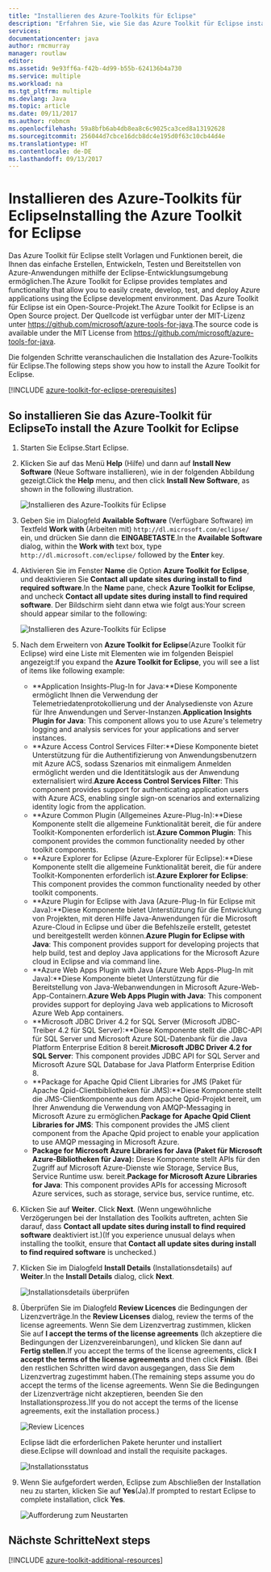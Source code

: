 ```yaml
---
title: "Installieren des Azure-Toolkits für Eclipse"
description: "Erfahren Sie, wie Sie das Azure Toolkit für Eclipse installieren."
services: 
documentationcenter: java
author: rmcmurray
manager: routlaw
editor: 
ms.assetid: 9e93ff6a-f42b-4d99-b55b-624136b4a730
ms.service: multiple
ms.workload: na
ms.tgt_pltfrm: multiple
ms.devlang: Java
ms.topic: article
ms.date: 09/11/2017
ms.author: robmcm
ms.openlocfilehash: 59a8bfb6ab4db8ea8c6c9025ca3ced8a13192628
ms.sourcegitcommit: 256044d7cbce16dcb8dc4e195d0f63c10cb44d4e
ms.translationtype: HT
ms.contentlocale: de-DE
ms.lasthandoff: 09/13/2017
---
```

# <a name="installing-the-azure-toolkit-for-eclipse"></a><span data-ttu-id="27b69-103">Installieren des Azure-Toolkits für Eclipse</span><span class="sxs-lookup"><span data-stu-id="27b69-103">Installing the Azure Toolkit for Eclipse</span></span>

<span data-ttu-id="27b69-104">Das Azure Toolkit für Eclipse stellt Vorlagen und Funktionen bereit, die Ihnen das einfache Erstellen, Entwickeln, Testen und Bereitstellen von Azure-Anwendungen mithilfe der Eclipse-Entwicklungsumgebung ermöglichen.</span><span class="sxs-lookup"><span data-stu-id="27b69-104">The Azure Toolkit for Eclipse provides templates and functionality that allow you to easily create, develop, test, and deploy Azure applications using the Eclipse development environment.</span></span> <span data-ttu-id="27b69-105">Das Azure Toolkit für Eclipse ist ein Open-Source-Projekt.</span><span class="sxs-lookup"><span data-stu-id="27b69-105">The Azure Toolkit for Eclipse is an Open Source project.</span></span> <span data-ttu-id="27b69-106">Der Quellcode ist verfügbar unter der MIT-Lizenz unter <https://github.com/microsoft/azure-tools-for-java>.</span><span class="sxs-lookup"><span data-stu-id="27b69-106">The source code is available under the MIT License from <https://github.com/microsoft/azure-tools-for-java>.</span></span>

<span data-ttu-id="27b69-107">Die folgenden Schritte veranschaulichen die Installation des Azure-Toolkits für Eclipse.</span><span class="sxs-lookup"><span data-stu-id="27b69-107">The following steps show you how to install the Azure Toolkit for Eclipse.</span></span>

[!INCLUDE [azure-toolkit-for-eclipse-prerequisites](../includes/azure-toolkit-for-eclipse-prerequisites.md)]

## <a name="to-install-the-azure-toolkit-for-eclipse"></a><span data-ttu-id="27b69-108">So installieren Sie das Azure-Toolkit für Eclipse</span><span class="sxs-lookup"><span data-stu-id="27b69-108">To install the Azure Toolkit for Eclipse</span></span>

1. <span data-ttu-id="27b69-109">Starten Sie Eclipse.</span><span class="sxs-lookup"><span data-stu-id="27b69-109">Start Eclipse.</span></span>

1. <span data-ttu-id="27b69-110">Klicken Sie auf das Menü **Help** (Hilfe) und dann auf **Install New Software** (Neue Software installieren), wie in der folgenden Abbildung gezeigt.</span><span class="sxs-lookup"><span data-stu-id="27b69-110">Click the **Help** menu, and then click **Install New Software**, as shown in the following illustration.</span></span>
   
   ![Installieren des Azure-Toolkits für Eclipse][01]

1. <span data-ttu-id="27b69-112">Geben Sie im Dialogfeld **Available Software** (Verfügbare Software) im Textfeld **Work with** (Arbeiten mit) `http://dl.microsoft.com/eclipse/` ein, und drücken Sie dann die **EINGABETASTE**.</span><span class="sxs-lookup"><span data-stu-id="27b69-112">In the **Available Software** dialog, within the **Work with** text box, type `http://dl.microsoft.com/eclipse/` followed by the **Enter** key.</span></span>

1. <span data-ttu-id="27b69-113">Aktivieren Sie im Fenster **Name** die Option **Azure Toolkit for Eclipse**, und deaktivieren Sie **Contact all update sites during install to find required software**.</span><span class="sxs-lookup"><span data-stu-id="27b69-113">In the **Name** pane, check **Azure Toolkit for Eclipse**, and uncheck **Contact all update sites during install to find required software**.</span></span> <span data-ttu-id="27b69-114">Der Bildschirm sieht dann etwa wie folgt aus:</span><span class="sxs-lookup"><span data-stu-id="27b69-114">Your screen should appear similar to the following:</span></span>
   
   ![Installieren des Azure-Toolkits für Eclipse][02]

1. <span data-ttu-id="27b69-116">Nach dem Erweitern von **Azure Toolkit for Eclipse**(Azure Toolkit für Eclipse) wird eine Liste mit Elementen wie im folgenden Beispiel angezeigt:</span><span class="sxs-lookup"><span data-stu-id="27b69-116">If you expand the **Azure Toolkit for Eclipse**, you will see a list of items like following example:</span></span>
   
   * <span data-ttu-id="27b69-117">**Application Insights-Plug-In for Java:**Diese Komponente ermöglicht Ihnen die Verwendung der Telemetriedatenprotokollierung und der Analysedienste von Azure für Ihre Anwendungen und Server-Instanzen.</span><span class="sxs-lookup"><span data-stu-id="27b69-117">**Application Insights Plugin for Java**: This component allows you to use Azure's telemetry logging and analysis services for your applications and server instances.</span></span>
   * <span data-ttu-id="27b69-118">**Azure Access Control Services Filter:**Diese Komponente bietet Unterstützung für die Authentifizierung von Anwendungsbenutzern mit Azure ACS, sodass Szenarios mit einmaligem Anmelden ermöglicht werden und die Identitätslogik aus der Anwendung externalisiert wird.</span><span class="sxs-lookup"><span data-stu-id="27b69-118">**Azure Access Control Services Filter**: This component provides support for authenticating application users with Azure ACS, enabling single sign-on scenarios and externalizing identity logic from the application.</span></span>
   * <span data-ttu-id="27b69-119">**Azure Common Plugin (Allgemeines Azure-Plug-In):**Diese Komponente stellt die allgemeine Funktionalität bereit, die für andere Toolkit-Komponenten erforderlich ist.</span><span class="sxs-lookup"><span data-stu-id="27b69-119">**Azure Common Plugin**: This component provides the common functionality needed by other toolkit components.</span></span>
   * <span data-ttu-id="27b69-120">**Azure Explorer for Eclipse (Azure-Explorer für Eclipse):**Diese Komponente stellt die allgemeine Funktionalität bereit, die für andere Toolkit-Komponenten erforderlich ist.</span><span class="sxs-lookup"><span data-stu-id="27b69-120">**Azure Explorer for Eclipse**: This component provides the common functionality needed by other toolkit components.</span></span>
   * <span data-ttu-id="27b69-121">**Azure Plugin for Eclipse with Java (Azure-Plug-In für Eclipse mit Java):**Diese Komponente bietet Unterstützung für die Entwicklung von Projekten, mit deren Hilfe Java-Anwendungen für die Microsoft Azure-Cloud in Eclipse und über die Befehlszeile erstellt, getestet und bereitgestellt werden können.</span><span class="sxs-lookup"><span data-stu-id="27b69-121">**Azure Plugin for Eclipse with Java**: This component provides support for developing projects that help build, test and deploy Java applications for the Microsoft Azure cloud in Eclipse and via command line.</span></span>
   * <span data-ttu-id="27b69-122">**Azure Web Apps Plugin with Java (Azure Web Apps-Plug-In mit Java):**Diese Komponente bietet Unterstützung für die Bereitstellung von Java-Webanwendungen in Microsoft Azure-Web-App-Containern.</span><span class="sxs-lookup"><span data-stu-id="27b69-122">**Azure Web Apps Plugin with Java**: This component provides support for deploying Java web applications to Microsoft Azure Web App containers.</span></span>
   * <span data-ttu-id="27b69-123">**Microsoft JDBC Driver 4.2 for SQL Server (Microsoft JDBC-Treiber 4.2 für SQL Server):**Diese Komponente stellt die JDBC-API für SQL Server und Microsoft Azure SQL-Datenbank für die Java Platform Enterprise Edition 8 bereit.</span><span class="sxs-lookup"><span data-stu-id="27b69-123">**Microsoft JDBC Driver 4.2 for SQL Server**: This component provides JDBC API for SQL Server and Microsoft Azure SQL Database for Java Platform Enterprise Edition 8.</span></span>
   * <span data-ttu-id="27b69-124">**Package for Apache Qpid Client Libraries for JMS (Paket für Apache Qpid-Clientbibliotheken für JMS):**Diese Komponente stellt die JMS-Clientkomponente aus dem Apache Qpid-Projekt bereit, um Ihrer Anwendung die Verwendung von AMQP-Messaging in Microsoft Azure zu ermöglichen.</span><span class="sxs-lookup"><span data-stu-id="27b69-124">**Package for Apache Qpid Client Libraries for JMS**: This component provides the JMS client component from the Apache Qpid project to enable your application to use AMQP messaging in Microsoft Azure.</span></span>
   * <span data-ttu-id="27b69-125">**Package for Microsoft Azure Libraries for Java (Paket für Microsoft Azure-Bibliotheken für Java):** Diese Komponente stellt APIs für den Zugriff auf Microsoft Azure-Dienste wie Storage, Service Bus, Service Runtime usw. bereit.</span><span class="sxs-lookup"><span data-stu-id="27b69-125">**Package for Microsoft Azure Libraries for Java**: This component provides APIs for accessing Microsoft Azure services, such as storage, service bus, service runtime, etc.</span></span>

1. <span data-ttu-id="27b69-126">Klicken Sie auf **Weiter**.
</span><span class="sxs-lookup"><span data-stu-id="27b69-126">Click **Next**.</span></span> <span data-ttu-id="27b69-127">(Wenn ungewöhnliche Verzögerungen bei der Installation des Toolkits auftreten, achten Sie darauf, dass **Contact all update sites during install to find required software** deaktiviert ist.)</span><span class="sxs-lookup"><span data-stu-id="27b69-127">(If you experience unusual delays when installing the toolkit, ensure that **Contact all update sites during install to find required software** is unchecked.)</span></span>

1. <span data-ttu-id="27b69-128">Klicken Sie im Dialogfeld **Install Details** (Installationsdetails) auf **Weiter**.</span><span class="sxs-lookup"><span data-stu-id="27b69-128">In the **Install Details** dialog, click **Next**.</span></span>
   
   ![Installationsdetails überprüfen][03]

1. <span data-ttu-id="27b69-130">Überprüfen Sie im Dialogfeld **Review Licences** die Bedingungen der Lizenzverträge.</span><span class="sxs-lookup"><span data-stu-id="27b69-130">In the **Review Licenses** dialog, review the terms of the license agreements.</span></span> <span data-ttu-id="27b69-131">Wenn Sie dem Lizenzvertrag zustimmen, klicken Sie auf **I accept the terms of the license agreements** (Ich akzeptiere die Bedingungen der Lizenzvereinbarungen), und klicken Sie dann auf **Fertig stellen**.</span><span class="sxs-lookup"><span data-stu-id="27b69-131">If you accept the terms of the license agreements, click **I accept the terms of the license agreements** and then click **Finish**.</span></span> <span data-ttu-id="27b69-132">(Bei den restlichen Schritten wird davon ausgegangen, dass Sie dem Lizenzvertrag zugestimmt haben.</span><span class="sxs-lookup"><span data-stu-id="27b69-132">(The remaining steps assume you do accept the terms of the license agreements.</span></span> <span data-ttu-id="27b69-133">Wenn Sie die Bedingungen der Lizenzverträge nicht akzeptieren, beenden Sie den Installationsprozess.)</span><span class="sxs-lookup"><span data-stu-id="27b69-133">If you do not accept the terms of the license agreements, exit the installation process.)</span></span>
   
   ![Review Licences][04]
   
   <span data-ttu-id="27b69-135">Eclipse lädt die erforderlichen Pakete herunter und installiert diese.</span><span class="sxs-lookup"><span data-stu-id="27b69-135">Eclipse will download and install the requisite packages.</span></span>
   
   ![Installationsstatus][05]

1. <span data-ttu-id="27b69-137">Wenn Sie aufgefordert werden, Eclipse zum Abschließen der Installation neu zu starten, klicken Sie auf **Yes**(Ja).</span><span class="sxs-lookup"><span data-stu-id="27b69-137">If prompted to restart Eclipse to complete installation, click **Yes**.</span></span>
   
   ![Aufforderung zum Neustarten][06]

## <a name="next-steps"></a><span data-ttu-id="27b69-139">Nächste Schritte</span><span class="sxs-lookup"><span data-stu-id="27b69-139">Next steps</span></span>

[!INCLUDE [azure-toolkit-additional-resources](../includes/azure-toolkit-additional-resources.md)]

<!-- URL List -->

<!-- Legacy MSDN URL = https://msdn.microsoft.com/library/azure/hh690946.aspx -->

<!-- IMG List -->

[01]: media/azure-toolkit-for-eclipse-installation/eclipse-installation-01.png
[02]: media/azure-toolkit-for-eclipse-installation/eclipse-installation-02.png
[03]: media/azure-toolkit-for-eclipse-installation/eclipse-installation-03.png
[04]: media/azure-toolkit-for-eclipse-installation/eclipse-installation-04.png
[05]: media/azure-toolkit-for-eclipse-installation/eclipse-installation-05.png
[06]: media/azure-toolkit-for-eclipse-installation/eclipse-installation-06.png
